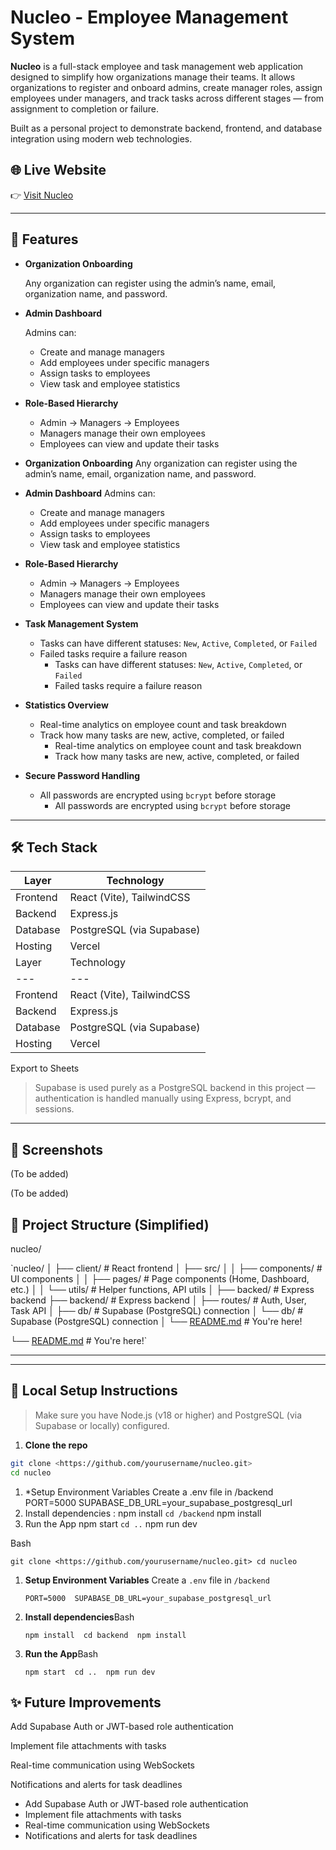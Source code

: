 # Nucleo - Employee Management System

**Nucleo** is a full-stack employee and task management web application designed to simplify how organizations manage their teams. It allows organizations to register and onboard admins, create manager roles, assign employees under managers, and track tasks across different stages — from assignment to completion or failure.

Built as a personal project to demonstrate backend, frontend, and database integration using modern web technologies.

## 🌐 Live Website

👉 [Visit Nucleo](https://nucleoorg.vercel.app/)

---

## 🚀 Features

- **Organization Onboarding**
    
    Any organization can register using the admin’s name, email, organization name, and password.
    
- **Admin Dashboard**
    
    Admins can:
    
    - Create and manage managers
    - Add employees under specific managers
    - Assign tasks to employees
    - View task and employee statistics
- **Role-Based Hierarchy**
    - Admin → Managers → Employees
    - Managers manage their own employees
    - Employees can view and update their tasks
- **Organization Onboarding**
Any organization can register using the admin’s name, email, organization name, and password.
- **Admin Dashboard**
Admins can:
    - Create and manage managers
    - Add employees under specific managers
    - Assign tasks to employees
    - View task and employee statistics
- **Role-Based Hierarchy**
    - Admin → Managers → Employees
    - Managers manage their own employees
    - Employees can view and update their tasks
- **Task Management System**
    - Tasks can have different statuses: `New`, `Active`, `Completed`, or `Failed`
    - Failed tasks require a failure reason
        - Tasks can have different statuses: `New`, `Active`, `Completed`, or `Failed`
        - Failed tasks require a failure reason
- **Statistics Overview**
    - Real-time analytics on employee count and task breakdown
    - Track how many tasks are new, active, completed, or failed
        - Real-time analytics on employee count and task breakdown
        - Track how many tasks are new, active, completed, or failed
- **Secure Password Handling**
    - All passwords are encrypted using `bcrypt` before storage
        - All passwords are encrypted using `bcrypt` before storage

---

## 🛠️ Tech Stack

| Layer | Technology |
| --- | --- |
| Frontend | React (Vite), TailwindCSS |
| Backend | Express.js |
| Database | PostgreSQL (via Supabase) |
| Hosting | Vercel |
| Layer | Technology |
| --- | --- |
| Frontend | React (Vite), TailwindCSS |
| Backend | Express.js |
| Database | PostgreSQL (via Supabase) |
| Hosting | Vercel |

Export to Sheets

> Supabase is used purely as a PostgreSQL backend in this project — authentication is handled manually using Express, bcrypt, and sessions.
> 

---

## 📸 Screenshots

(To be added)

(To be added)

## 📁 Project Structure (Simplified)

nucleo/

`nucleo/
│
├── client/ # React frontend
│ ├── src/
│ │ ├── components/ # UI components
│ │ ├── pages/ # Page components (Home, Dashboard, etc.)
│ │ └── utils/ # Helper functions, API utils
│
├── backed/ # Express backend
├── backend/ # Express backend
│ ├── routes/ # Auth, User, Task API
│ ├── db/ # Supabase (PostgreSQL) connection
│ └── db/ # Supabase (PostgreSQL) connection
│
└── [README.md](http://readme.md/) # You're here!

└── [README.md](http://readme.md/) # You're here!`

---

---

## 🧪 Local Setup Instructions

> Make sure you have Node.js (v18 or higher) and PostgreSQL (via Supabase or locally) configured.
> 

> 
> 
1. **Clone the repo**

```bash
git clone <https://github.com/yourusername/nucleo.git>
cd nucleo

```

1. *Setup Environment Variables
Create a .env file in /backend
PORT=5000
SUPABASE_DB_URL=your_supabase_postgresql_url
2. Install dependencies :
npm install
`cd /backend`
npm install
3. Run the App
npm start
`cd ..`
npm run dev

Bash

`git clone <https://github.com/yourusername/nucleo.git> cd nucleo`

1. **Setup Environment Variables**
Create a `.env` file in `/backend`
    
    `PORT=5000  SUPABASE_DB_URL=your_supabase_postgresql_url`
    
2. **Install dependencies**Bash
    
    `npm install  cd backend  npm install`
    
3. **Run the App**Bash
    
    `npm start  cd ..  npm run dev`
    

## ✨ Future Improvements

Add Supabase Auth or JWT-based role authentication

Implement file attachments with tasks

Real-time communication using WebSockets

Notifications and alerts for task deadlines

- Add Supabase Auth or JWT-based role authentication
- Implement file attachments with tasks
- Real-time communication using WebSockets
- Notifications and alerts for task deadlines